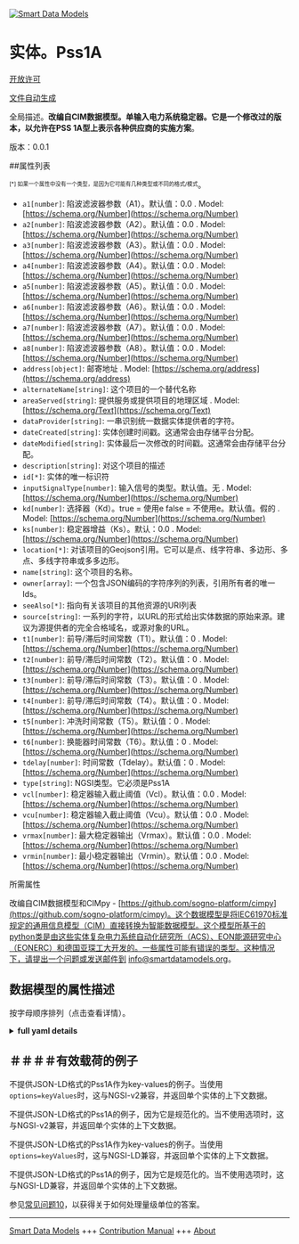 <!-- 10-Header -->  
[![Smart Data Models](https://smartdatamodels.org/wp-content/uploads/2022/01/SmartDataModels_logo.png "Logo")](https://smartdatamodels.org)  
实体。Pss1A  
========<!-- /10-Header -->  
<!-- 15-License -->  
[开放许可](https://github.com/smart-data-models//dataModel.EnergyCIM/blob/master/Pss1A/LICENSE.md)  
[文件自动生成](https://docs.google.com/presentation/d/e/2PACX-1vTs-Ng5dIAwkg91oTTUdt8ua7woBXhPnwavZ0FxgR8BsAI_Ek3C5q97Nd94HS8KhP-r_quD4H0fgyt3/pub?start=false&loop=false&delayms=3000#slide=id.gb715ace035_0_60)  
<!-- /15-License -->  
<!-- 20-Description -->  
全局描述。**改编自CIM数据模型。单输入电力系统稳定器。它是一个修改过的版本，以允许在PSS 1A型上表示各种供应商的实施方案**。  
版本：0.0.1  
<!-- /20-Description -->  
<!-- 30-PropertiesList -->  

##属性列表  

<sup><sub>[*] 如果一个属性中没有一个类型，是因为它可能有几种类型或不同的格式/模式</sub></sup>。  
- `a1[number]`: 陷波滤波器参数（A1）。默认值：0.0  . Model: [https://schema.org/Number](https://schema.org/Number)- `a2[number]`: 陷波滤波器参数（A2）。默认值：0.0  . Model: [https://schema.org/Number](https://schema.org/Number)- `a3[number]`: 陷波滤波器参数（A3）。默认值：0.0  . Model: [https://schema.org/Number](https://schema.org/Number)- `a4[number]`: 陷波滤波器参数（A4）。默认值：0.0  . Model: [https://schema.org/Number](https://schema.org/Number)- `a5[number]`: 陷波滤波器参数（A5）。默认值：0.0  . Model: [https://schema.org/Number](https://schema.org/Number)- `a6[number]`: 陷波滤波器参数（A6）。默认值：0.0  . Model: [https://schema.org/Number](https://schema.org/Number)- `a7[number]`: 陷波滤波器参数（A7）。默认值：0.0  . Model: [https://schema.org/Number](https://schema.org/Number)- `a8[number]`: 陷波滤波器参数（A8）。默认值：0.0  . Model: [https://schema.org/Number](https://schema.org/Number)- `address[object]`: 邮寄地址  . Model: [https://schema.org/address](https://schema.org/address)- `alternateName[string]`: 这个项目的一个替代名称  - `areaServed[string]`: 提供服务或提供项目的地理区域  . Model: [https://schema.org/Text](https://schema.org/Text)- `dataProvider[string]`: 一串识别统一数据实体提供者的字符。  - `dateCreated[string]`: 实体创建时间戳。这通常会由存储平台分配。  - `dateModified[string]`: 实体最后一次修改的时间戳。这通常会由存储平台分配。  - `description[string]`: 对这个项目的描述  - `id[*]`: 实体的唯一标识符  - `inputSignalType[number]`: 输入信号的类型。默认值。无  . Model: [https://schema.org/Number](https://schema.org/Number)- `kd[number]`: 选择器（Kd）。true = 使用e false = 不使用e。默认值。假的  . Model: [https://schema.org/Number](https://schema.org/Number)- `ks[number]`: 稳定器增益（Ks）。默认：0.0  . Model: [https://schema.org/Number](https://schema.org/Number)- `location[*]`: 对该项目的Geojson引用。它可以是点、线字符串、多边形、多点、多线字符串或多多边形。  - `name[string]`: 这个项目的名称。  - `owner[array]`: 一个包含JSON编码的字符序列的列表，引用所有者的唯一Ids。  - `seeAlso[*]`: 指向有关该项目的其他资源的URI列表  - `source[string]`: 一系列的字符，以URL的形式给出实体数据的原始来源。建议为源提供者的完全合格域名，或源对象的URL。  - `t1[number]`: 前导/滞后时间常数（T1）。默认值：0  . Model: [https://schema.org/Number](https://schema.org/Number)- `t2[number]`: 前导/滞后时间常数（T2）。默认值：0  . Model: [https://schema.org/Number](https://schema.org/Number)- `t3[number]`: 前导/滞后时间常数（T3）。默认值：0  . Model: [https://schema.org/Number](https://schema.org/Number)- `t4[number]`: 前导/滞后时间常数（T4）。默认值：0  . Model: [https://schema.org/Number](https://schema.org/Number)- `t5[number]`: 冲洗时间常数（T5）。默认值：0  . Model: [https://schema.org/Number](https://schema.org/Number)- `t6[number]`: 换能器时间常数（T6）。默认值：0  . Model: [https://schema.org/Number](https://schema.org/Number)- `tdelay[number]`: 时间常数（Tdelay）。默认值：0  . Model: [https://schema.org/Number](https://schema.org/Number)- `type[string]`: NGSI类型。它必须是Pss1A  - `vcl[number]`: 稳定器输入截止阈值（Vcl）。默认值：0.0  . Model: [https://schema.org/Number](https://schema.org/Number)- `vcu[number]`: 稳定器输入截止阈值（Vcu）。默认值：0.0  . Model: [https://schema.org/Number](https://schema.org/Number)- `vrmax[number]`: 最大稳定器输出（Vrmax）。默认值：0.0  . Model: [https://schema.org/Number](https://schema.org/Number)- `vrmin[number]`: 最小稳定器输出（Vrmin）。默认值：0.0  . Model: [https://schema.org/Number](https://schema.org/Number)<!-- /30-PropertiesList -->  
<!-- 35-RequiredProperties -->  
所需属性  
<!-- /35-RequiredProperties -->  
<!-- 40-RequiredProperties -->  
改编自CIM数据模型和CIMpy - [https://github.com/sogno-platform/cimpy](https://github.com/sogno-platform/cimpy)。这个数据模型是将IEC61970标准规定的通用信息模型（CIM）直接转换为智能数据模型。这个模型所基于的python类是由这些实体复杂电力系统自动化研究所（ACS）、EON能源研究中心（EONERC）和德国亚琛工大开发的。一些属性可能有错误的类型。这种情况下，请提出一个问题或发送邮件到 info@smartdatamodels.org。  
<!-- /40-RequiredProperties -->  
<!-- 50-DataModelHeader -->  
## 数据模型的属性描述  
按字母顺序排列（点击查看详情）。  
<!-- /50-DataModelHeader -->  
<!-- 60-ModelYaml -->  
<details><summary><strong>full yaml details</strong></summary>    
```yaml  
Pss1A:    
  description: 'Adapted from CIM data models. Single input power system stabilizer. It is a modified version in order to allow representation of various vendors'' implementations on PSS type 1A.'    
  properties:    
    a1:    
      description: 'Notch filter parameter (A1). Default: 0.0'    
      type: number    
      x-ngsi:    
        model: https://schema.org/Number    
        type: Property    
    a2:    
      description: 'Notch filter parameter (A2). Default: 0.0'    
      type: number    
      x-ngsi:    
        model: https://schema.org/Number    
        type: Property    
    a3:    
      description: 'Notch filter parameter (A3). Default: 0.0'    
      type: number    
      x-ngsi:    
        model: https://schema.org/Number    
        type: Property    
    a4:    
      description: 'Notch filter parameter (A4). Default: 0.0'    
      type: number    
      x-ngsi:    
        model: https://schema.org/Number    
        type: Property    
    a5:    
      description: 'Notch filter parameter (A5). Default: 0.0'    
      type: number    
      x-ngsi:    
        model: https://schema.org/Number    
        type: Property    
    a6:    
      description: 'Notch filter parameter (A6). Default: 0.0'    
      type: number    
      x-ngsi:    
        model: https://schema.org/Number    
        type: Property    
    a7:    
      description: 'Notch filter parameter (A7). Default: 0.0'    
      type: number    
      x-ngsi:    
        model: https://schema.org/Number    
        type: Property    
    a8:    
      description: 'Notch filter parameter (A8). Default: 0.0'    
      type: number    
      x-ngsi:    
        model: https://schema.org/Number    
        type: Property    
    address:    
      description: 'The mailing address'    
      properties:    
        addressCountry:    
          description: 'Property. The country. For example, Spain. Model:''https://schema.org/addressCountry'''    
          type: string    
        addressLocality:    
          description: 'Property. The locality in which the street address is, and which is in the region. Model:''https://schema.org/addressLocality'''    
          type: string    
        addressRegion:    
          description: 'Property. The region in which the locality is, and which is in the country. Model:''https://schema.org/addressRegion'''    
          type: string    
        postOfficeBoxNumber:    
          description: 'Property. The post office box number for PO box addresses. For example, 03578. Model:''https://schema.org/postOfficeBoxNumber'''    
          type: string    
        postalCode:    
          description: 'Property. The postal code. For example, 24004. Model:''https://schema.org/https://schema.org/postalCode'''    
          type: string    
        streetAddress:    
          description: 'Property. The street address. Model:''https://schema.org/streetAddress'''    
          type: string    
      type: object    
      x-ngsi:    
        model: https://schema.org/address    
        type: Property    
    alternateName:    
      description: 'An alternative name for this item'    
      type: string    
      x-ngsi:    
        type: Property    
    areaServed:    
      description: 'The geographic area where a service or offered item is provided'    
      type: string    
      x-ngsi:    
        model: https://schema.org/Text    
        type: Property    
    dataProvider:    
      description: 'A sequence of characters identifying the provider of the harmonised data entity.'    
      type: string    
      x-ngsi:    
        type: Property    
    dateCreated:    
      description: 'Entity creation timestamp. This will usually be allocated by the storage platform.'    
      format: date-time    
      type: string    
      x-ngsi:    
        type: Property    
    dateModified:    
      description: 'Timestamp of the last modification of the entity. This will usually be allocated by the storage platform.'    
      format: date-time    
      type: string    
      x-ngsi:    
        type: Property    
    description:    
      description: 'A description of this item'    
      type: string    
      x-ngsi:    
        type: Property    
    id:    
      anyOf: &pss1a_-_properties_-_owner_-_items_-_anyof    
        - description: 'Property. Identifier format of any NGSI entity'    
          maxLength: 256    
          minLength: 1    
          pattern: ^[\w\-\.\{\}\$\+\*\[\]`|~^@!,:\\]+$    
          type: string    
        - description: 'Property. Identifier format of any NGSI entity'    
          format: uri    
          type: string    
      description: 'Unique identifier of the entity'    
      x-ngsi:    
        type: Property    
    inputSignalType:    
      description: 'Type of input signal. Default: None'    
      type: number    
      x-ngsi:    
        model: https://schema.org/Number    
        type: Property    
    kd:    
      description: 'Selector (Kd).  true = e used false = e not used. Default: False'    
      type: number    
      x-ngsi:    
        model: https://schema.org/Number    
        type: Property    
    ks:    
      description: 'Stabilizer gain (Ks). Default: 0.0'    
      type: number    
      x-ngsi:    
        model: https://schema.org/Number    
        type: Property    
    location:    
      description: 'Geojson reference to the item. It can be Point, LineString, Polygon, MultiPoint, MultiLineString or MultiPolygon'    
      oneOf:    
        - description: 'GeoProperty. Geojson reference to the item. Point'    
          properties:    
            bbox:    
              items:    
                type: number    
              minItems: 4    
              type: array    
            coordinates:    
              items:    
                type: number    
              minItems: 2    
              type: array    
            type:    
              enum:    
                - Point    
              type: string    
          required:    
            - type    
            - coordinates    
          title: 'GeoJSON Point'    
          type: object    
        - description: 'GeoProperty. Geojson reference to the item. LineString'    
          properties:    
            bbox:    
              items:    
                type: number    
              minItems: 4    
              type: array    
            coordinates:    
              items:    
                items:    
                  type: number    
                minItems: 2    
                type: array    
              minItems: 2    
              type: array    
            type:    
              enum:    
                - LineString    
              type: string    
          required:    
            - type    
            - coordinates    
          title: 'GeoJSON LineString'    
          type: object    
        - description: 'GeoProperty. Geojson reference to the item. Polygon'    
          properties:    
            bbox:    
              items:    
                type: number    
              minItems: 4    
              type: array    
            coordinates:    
              items:    
                items:    
                  items:    
                    type: number    
                  minItems: 2    
                  type: array    
                minItems: 4    
                type: array    
              type: array    
            type:    
              enum:    
                - Polygon    
              type: string    
          required:    
            - type    
            - coordinates    
          title: 'GeoJSON Polygon'    
          type: object    
        - description: 'GeoProperty. Geojson reference to the item. MultiPoint'    
          properties:    
            bbox:    
              items:    
                type: number    
              minItems: 4    
              type: array    
            coordinates:    
              items:    
                items:    
                  type: number    
                minItems: 2    
                type: array    
              type: array    
            type:    
              enum:    
                - MultiPoint    
              type: string    
          required:    
            - type    
            - coordinates    
          title: 'GeoJSON MultiPoint'    
          type: object    
        - description: 'GeoProperty. Geojson reference to the item. MultiLineString'    
          properties:    
            bbox:    
              items:    
                type: number    
              minItems: 4    
              type: array    
            coordinates:    
              items:    
                items:    
                  items:    
                    type: number    
                  minItems: 2    
                  type: array    
                minItems: 2    
                type: array    
              type: array    
            type:    
              enum:    
                - MultiLineString    
              type: string    
          required:    
            - type    
            - coordinates    
          title: 'GeoJSON MultiLineString'    
          type: object    
        - description: 'GeoProperty. Geojson reference to the item. MultiLineString'    
          properties:    
            bbox:    
              items:    
                type: number    
              minItems: 4    
              type: array    
            coordinates:    
              items:    
                items:    
                  items:    
                    items:    
                      type: number    
                    minItems: 2    
                    type: array    
                  minItems: 4    
                  type: array    
                type: array    
              type: array    
            type:    
              enum:    
                - MultiPolygon    
              type: string    
          required:    
            - type    
            - coordinates    
          title: 'GeoJSON MultiPolygon'    
          type: object    
      x-ngsi:    
        type: GeoProperty    
    name:    
      description: 'The name of this item.'    
      type: string    
      x-ngsi:    
        type: Property    
    owner:    
      description: 'A List containing a JSON encoded sequence of characters referencing the unique Ids of the owner(s)'    
      items:    
        anyOf: *pss1a_-_properties_-_owner_-_items_-_anyof    
        description: 'Property. Unique identifier of the entity'    
      type: array    
      x-ngsi:    
        type: Property    
    seeAlso:    
      description: 'list of uri pointing to additional resources about the item'    
      oneOf:    
        - items:    
            format: uri    
            type: string    
          minItems: 1    
          type: array    
        - format: uri    
          type: string    
      x-ngsi:    
        type: Property    
    source:    
      description: 'A sequence of characters giving the original source of the entity data as a URL. Recommended to be the fully qualified domain name of the source provider, or the URL to the source object.'    
      type: string    
      x-ngsi:    
        type: Property    
    t1:    
      description: 'Lead/lag time constant (T1). Default: 0'    
      type: number    
      x-ngsi:    
        model: https://schema.org/Number    
        type: Property    
    t2:    
      description: 'Lead/lag time constant (T2). Default: 0'    
      type: number    
      x-ngsi:    
        model: https://schema.org/Number    
        type: Property    
    t3:    
      description: 'Lead/lag time constant (T3). Default: 0'    
      type: number    
      x-ngsi:    
        model: https://schema.org/Number    
        type: Property    
    t4:    
      description: 'Lead/lag time constant (T4). Default: 0'    
      type: number    
      x-ngsi:    
        model: https://schema.org/Number    
        type: Property    
    t5:    
      description: 'Washout time constant (T5). Default: 0'    
      type: number    
      x-ngsi:    
        model: https://schema.org/Number    
        type: Property    
    t6:    
      description: 'Transducer time constant (T6). Default: 0'    
      type: number    
      x-ngsi:    
        model: https://schema.org/Number    
        type: Property    
    tdelay:    
      description: 'Time constant (Tdelay). Default: 0'    
      type: number    
      x-ngsi:    
        model: https://schema.org/Number    
        type: Property    
    type:    
      description: 'NGSI type. It has to be Pss1A'    
      enum:    
        - Pss1A    
      type: string    
      x-ngsi:    
        type: Property    
    vcl:    
      description: 'Stabilizer input cutoff threshold (Vcl). Default: 0.0'    
      type: number    
      x-ngsi:    
        model: https://schema.org/Number    
        type: Property    
    vcu:    
      description: 'Stabilizer input cutoff threshold (Vcu). Default: 0.0'    
      type: number    
      x-ngsi:    
        model: https://schema.org/Number    
        type: Property    
    vrmax:    
      description: 'Maximum stabilizer output (Vrmax). Default: 0.0'    
      type: number    
      x-ngsi:    
        model: https://schema.org/Number    
        type: Property    
    vrmin:    
      description: 'Minimum stabilizer output (Vrmin). Default: 0.0'    
      type: number    
      x-ngsi:    
        model: https://schema.org/Number    
        type: Property    
  required: []    
  type: object    
  x-derived-from: ""    
  x-disclaimer: 'Redistribution and use in source and binary forms, with or without modification, are permitted  provided that the license conditions are met. Copyleft (c) 2021 Contributors to Smart Data Models Program'    
  x-license-url: https://github.com/smart-data-models/dataModel.EnergyCIM/blob/master/Pss1A/LICENSE.md    
  x-model-schema: https://smart-data-models.github.io/dataModels.CIMEnergyClasses/Pss1A/schema.json    
  x-model-tags: ""    
  x-version: 0.0.1    
```  
</details>    
<!-- /60-ModelYaml -->  
<!-- 70-MiddleNotes -->  
<!-- /70-MiddleNotes -->  
<!-- 80-Examples -->  
## ＃＃＃＃有效载荷的例子  
不提供JSON-LD格式的Pss1A作为key-values的例子。当使用`options=keyValues`时，这与NGSI-v2兼容，并返回单个实体的上下文数据。  
不提供JSON-LD格式的Pss1A的例子，因为它是规范化的。当不使用选项时，这与NGSI-v2兼容，并返回单个实体的上下文数据。  
不提供JSON-LD格式的Pss1A作为key-values的例子。当使用`options=keyValues`时，这与NGSI-LD兼容，并返回单个实体的上下文数据。  
不提供JSON-LD格式的Pss1A的例子，因为它是规范化的。当不使用选项时，这与NGSI-LD兼容，并返回单个实体的上下文数据。  
<!-- /80-Examples -->  
<!-- 90-FooterNotes -->  
<!-- /90-FooterNotes -->  
<!-- 95-Units -->  
参见[常见问题10](https://smartdatamodels.org/index.php/faqs/)，以获得关于如何处理量级单位的答案。  
<!-- /95-Units -->  
<!-- 97-LastFooter -->  
---  
[Smart Data Models](https://smartdatamodels.org) +++ [Contribution Manual](https://bit.ly/contribution_manual) +++ [About](https://bit.ly/Introduction_SDM)<!-- /97-LastFooter -->  
